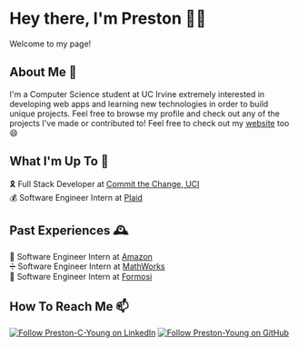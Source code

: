 # Hey there, I'm Preston 👋🏽
Welcome to my page!

## About Me 📝
I'm a Computer Science student at UC Irvine extremely interested in developing web apps and learning new technologies in order to build unique projects. Feel free to browse my profile and check out any of the projects I've made or contributed to! Feel free to check out my [website](https://preston-young.github.io/) too 😄

## What I'm Up To 🧐
🎗 Full Stack Developer at [Commit the Change, UCI](https://ctc-uci.com/)  
💰 Software Engineer Intern at [Plaid](https://plaid.com/)

## Past Experiences 🕰
🛒 Software Engineer Intern at [Amazon](https://aws.amazon.com/)  
➗ Software Engineer Intern at [MathWorks](https://www.mathworks.com/)  
💄 Software Engineer Intern at [Formosi](https://www.formosi.com/)  

## How To Reach Me 📫
[<img src="https://img.shields.io/badge/linkedin-%230077B5.svg?&style=for-the-badge&logo=linkedin&logoColor=white" alt="Follow Preston-C-Young on LinkedIn"/>](https://www.linkedin.com/in/preston-c-young/)
[<img src="https://img.shields.io/badge/GitHub-%2312100E.svg?&style=for-the-badge&logo=Github&logoColor=white" alt="Follow Preston-Young on GitHub"/>](https://github.com/Preston-Young)


<!--
**Preston-Young/Preston-Young** is a ✨ _special_ ✨ repository because its `README.md` (this file) appears on your GitHub profile.

Here are some ideas to get you started:

- 🔭 I’m currently working on ...
- 🌱 I’m currently learning ...
- 👯 I’m looking to collaborate on ...
- 🤔 I’m looking for help with ...
- 💬 Ask me about ...
- 📫 How to reach me: ...
- 😄 Pronouns: ...
- ⚡ Fun fact: ...
-->
